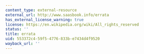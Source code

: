 ```yaml
---
content_type: external-resource
external_url: http://www.saasbook.info/errata
has_external_license_warning: true
license: https://en.wikipedia.org/wiki/All_rights_reserved
status: ''
title: errata
uid: 553372c4-59f5-4776-833b-e7434d4f9520
wayback_url: ''
---
```

